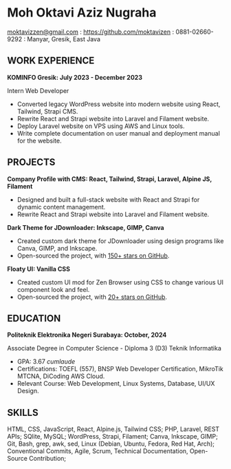 # Moh Oktavi Aziz Nugraha

<moktavizzen@gmail.com> : <https://github.com/moktavizen> : 0881-02660-9292 : Manyar, Gresik, East Java

## WORK EXPERIENCE

**KOMINFO Gresik: July 2023 - December 2023**

Intern Web Developer

- Converted legacy WordPress website into modern website using React, Tailwind, Strapi CMS.
- Rewrite React and Strapi website into Laravel and Filament website.
- Deploy Laravel website on VPS using AWS and Linux tools.
- Write complete documentation on user manual and deployment manual for the website.

## PROJECTS

**Company Profile with CMS: React, Tailwind, Strapi, Laravel, Alpine JS, Filament**

- Designed and built a full-stack website with React and Strapi for dynamic content management.
- Rewrite React and Strapi website into Laravel and Filament website.

**Dark Theme for JDownloader: Inkscape, GIMP, Canva**

- Created custom dark theme for JDownloader using design programs like Canva, GIMP, and Inkscape.
- Open-sourced the project, with [150+ stars on GitHub](https://github.com/moktavizen/material-darker-jdownloader).

**Floaty UI: Vanilla CSS**

- Created custom UI mod for Zen Browser using CSS to change various UI component look and feel.
- Open-sourced the project, with [20+ stars on GitHub](https://github.com/moktavizen/floaty-ui).

## EDUCATION

**Politeknik Elektronika Negeri Surabaya: October, 2024**

Associate Degree in Computer Science - Diploma 3 (D3) Teknik Informatika

- GPA: 3.67 *cumlaude*
- Certifications: TOEFL (557), BNSP Web Developer Certification, MikroTik MTCNA, DiCoding AWS Cloud.
- Relevant Course: Web Development, Linux Systems, Database, UI/UX Design.

## SKILLS

HTML, CSS, JavaScript, React, Alpine.js, Tailwind CSS; PHP, Laravel, REST APIs; SQlite, MySQL; WordPress, Strapi, Filament; Canva, Inkscape, GIMP; Git, Bash, grep, awk, sed, Linux (Debian, Ubuntu, Fedora, Red Hat, Arch); Conventional Commits, Agile, Scrum, Technical Documentation, Open-Source Contribution;
